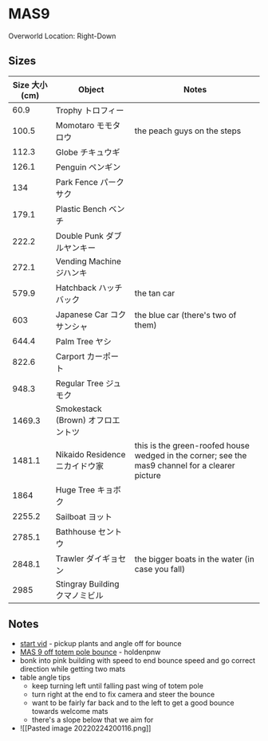 # MAS9

Overworld Location: Right-Down

Sizes
---
| Size 大小 (cm) | Object                            | Notes                                                                                           |
| -------------- | --------------------------------- | ----------------------------------------------------------------------------------------------- |
| 60.9           | Trophy トロフィー                 |                                                                                                 |
| 100.5          | Momotaro モモタロウ               | the peach guys on the steps                                                                     |
| 112.3          | Globe チキュウギ                  |                                                                                                 |
| 126.1          | Penguin ペンギン                  |                                                                                                 |
| 134            | Park Fence パークサク             |                                                                                                 |
| 179.1          | Plastic Bench ベンチ              |                                                                                                 |
| 222.2          | Double Punk ダブルヤンキー        |                                                                                                 |
| 272.1          | Vending Machine ジハンキ          |                                                                                                 |
| 579.9          | Hatchback ハッチバック            | the tan car                                                                                     |
| 603            | Japanese Car コクサンシャ         | the blue car (there's two of them)                                                              |
| 644.4          | Palm Tree ヤシ                    |                                                                                                 |
| 822.6          | Carport カーポート                |                                                                                                 |
| 948.3          | Regular Tree ジュモク             |                                                                                                 |
| 1469.3         | Smokestack (Brown) オフロエントツ |                                                                                                 |
| 1481.1         | Nikaido Residence ニカイドウ家    | this is the green-roofed house wedged in the corner; see the mas9 channel for a clearer picture |
| 1864           | Huge Tree キョボク                |                                                                                                 |
| 2255.2         | Sailboat ヨット                   |                                                                                                 |
| 2785.1         | Bathhouse セントウ                |                                                                                                 |
| 2848.1         | Trawler ダイギョセン              | the bigger boats in the water (in case you fall)                                                |
| 2985           | Stingray Building クマノミビル    |                                                                                                 |

Notes
---
- [start vid](https://clips.twitch.tv/FaithfulEntertainingPineapplePanicBasket-v4Hh6efq4XU6xftb) - pickup plants and angle off for bounce
- [MAS 9 off totem pole bounce](https://clips.twitch.tv/AggressiveAliveGuanacoNerfBlueBlaster-w2kXDAmWNtFpDl2j) - holdenpnw 
- bonk into pink building with speed to end bounce speed and go correct direction while getting two mats 
- table angle tips
	- keep turning left until falling past wing of totem pole
	- turn right at the end to fix camera and steer the bounce
	- want to be fairly far back and to the left to get a good bounce towards welcome mats
	- there's a slope below that we aim for
- ![[Pasted image 20220224200116.png]]
